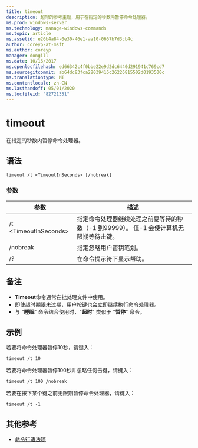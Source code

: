 ```yaml
---
title: timeout
description: 超时的参考主题，用于在指定的秒数内暂停命令处理器。
ms.prod: windows-server
ms.technology: manage-windows-commands
ms.topic: article
ms.assetid: e26b4a84-0e30-46e1-aa10-0667b7d3cb4c
author: coreyp-at-msft
ms.author: coreyp
manager: dongill
ms.date: 10/16/2017
ms.openlocfilehash: ed66342c4f0bbe22e9d2dc6440d291941c769cd7
ms.sourcegitcommit: ab64dc83fca28039416c26226815502d0193500c
ms.translationtype: MT
ms.contentlocale: zh-CN
ms.lasthandoff: 05/01/2020
ms.locfileid: "82721351"
---
```

# <a name="timeout"></a>timeout

在指定的秒数内暂停命令处理器。



## <a name="syntax"></a>语法

```
timeout /t <TimeoutInSeconds> [/nobreak] 
```

### <a name="parameters"></a>参数

|参数|描述|
|---------|-----------|
|/t \<TimeoutInSeconds>|指定命令处理器继续处理之前要等待的秒数（-1 到99999）。 值-1 会使计算机无限期等待击键。|
|/nobreak|指定忽略用户密钥笔划。|
|/?|在命令提示符下显示帮助。|

## <a name="remarks"></a>备注

-   **Timeout**命令通常在批处理文件中使用。
-   即使超时期限未过期，用户按键也会立即继续执行命令处理器。
-   与 "**睡眠**" 命令结合使用时，"**超时**" 类似于 "**暂停**" 命令。

## <a name="examples"></a>示例

若要将命令处理器暂停10秒，请键入：
```
timeout /t 10
```
若要将命令处理器暂停100秒并忽略任何击键，请键入：
```
timeout /t 100 /nobreak
```
若要在按下某个键之前无限期暂停命令处理器，请键入：
```
timeout /t -1
```

## <a name="additional-references"></a>其他参考

- [命令行语法项](command-line-syntax-key.md)
